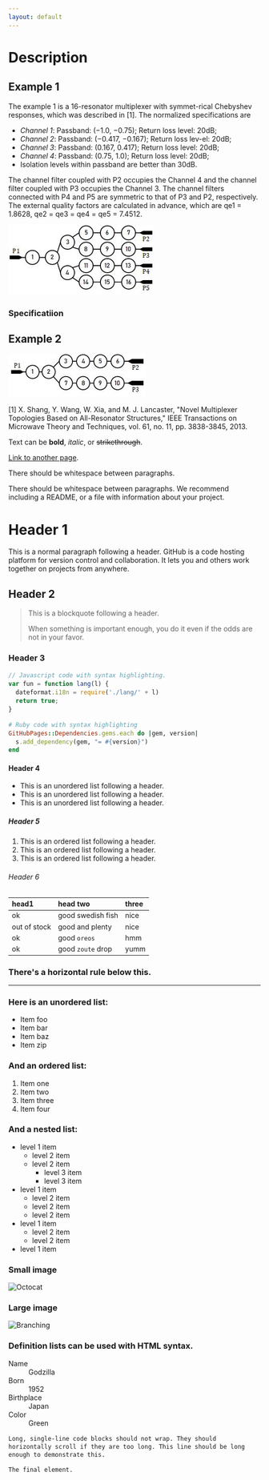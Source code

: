 ```yaml
---
layout: default
---
```



# Description

## Example 1


The example 1 is a 16-resonator multiplexer with symmet-rical Chebyshev responses, which was described in [1]. The normalized specifications are 
* _Channel 1_: Passband: (−1.0, −0.75); Return loss level: 20dB;
* _Channel 2_: Passband: (−0.417, −0.167); Return loss lev-el: 20dB;
* _Channel 3_: Passband: (0.167, 0.417); Return loss level: 20dB;
* _Channel 4_: Passband: (0.75, 1.0); Return loss level: 20dB;
* Isolation levels within passband are better than 30dB.

The channel filter coupled with P2 occupies the Channel 4 and the channel filter coupled with P3 occupies the Channel 3. The channel filters connected with P4 and P5 are symmetric to that of P3 and P2, respectively. The external quality factors are calculated in advance, which are qe1 = 1.8628, qe2 = qe3 = qe4 = qe5 = 7.4512.



![topo_example1](https://github.com/Uyon46/all-resonator-multiplexer/raw/master/topo_example1.jpg)


### Specificatiion



## Example 2
![topo_example2](https://github.com/Uyon46/all-resonator-multiplexer/raw/master/example2.jpg)



[1] X. Shang, Y. Wang, W. Xia, and M. J. Lancaster, "Novel Multiplexer Topologies Based on All-Resonator Structures," IEEE Transactions on Microwave Theory and Techniques, vol. 61, no. 11, pp. 3838-3845, 2013.

Text can be **bold**, _italic_, or ~~strikethrough~~.



[Link to another page](./another-page.html).

There should be whitespace between paragraphs.

There should be whitespace between paragraphs. We recommend including a README, or a file with information about your project.

# Header 1

This is a normal paragraph following a header. GitHub is a code hosting platform for version control and collaboration. It lets you and others work together on projects from anywhere.

## Header 2

> This is a blockquote following a header.
>
> When something is important enough, you do it even if the odds are not in your favor.

### Header 3

```js
// Javascript code with syntax highlighting.
var fun = function lang(l) {
  dateformat.i18n = require('./lang/' + l)
  return true;
}
```

```ruby
# Ruby code with syntax highlighting
GitHubPages::Dependencies.gems.each do |gem, version|
  s.add_dependency(gem, "= #{version}")
end
```

#### Header 4

*   This is an unordered list following a header.
*   This is an unordered list following a header.
*   This is an unordered list following a header.

##### Header 5

1.  This is an ordered list following a header.
2.  This is an ordered list following a header.
3.  This is an ordered list following a header.

###### Header 6

| head1        | head two          | three |
|:-------------|:------------------|:------|
| ok           | good swedish fish | nice  |
| out of stock | good and plenty   | nice  |
| ok           | good `oreos`      | hmm   |
| ok           | good `zoute` drop | yumm  |

### There's a horizontal rule below this.

* * *

### Here is an unordered list:

*   Item foo
*   Item bar
*   Item baz
*   Item zip

### And an ordered list:

1.  Item one
1.  Item two
1.  Item three
1.  Item four

### And a nested list:

- level 1 item
  - level 2 item
  - level 2 item
    - level 3 item
    - level 3 item
- level 1 item
  - level 2 item
  - level 2 item
  - level 2 item
- level 1 item
  - level 2 item
  - level 2 item
- level 1 item

### Small image

![Octocat](https://assets-cdn.github.com/images/icons/emoji/octocat.png)


### Large image

![Branching](https://guides.github.com/activities/hello-world/branching.png)


### Definition lists can be used with HTML syntax.

<dl>
<dt>Name</dt>
<dd>Godzilla</dd>
<dt>Born</dt>
<dd>1952</dd>
<dt>Birthplace</dt>
<dd>Japan</dd>
<dt>Color</dt>
<dd>Green</dd>
</dl>

```
Long, single-line code blocks should not wrap. They should horizontally scroll if they are too long. This line should be long enough to demonstrate this.
```

```
The final element.
```
